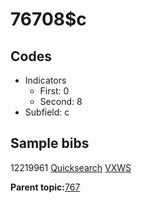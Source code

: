 # 76708$c

## Codes

-   Indicators
    -   First: 0
    -   Second: 8
-   Subfield: c

## Sample bibs

12219961 [Quicksearch](https://search.library.yale.edu/catalog/12219961) [VXWS](http://prodorbis.library.yale.edu:7014/vxws/GetHoldingsService?bibId=12219961)

**Parent topic:**[767](../../tags/767/767.md)


